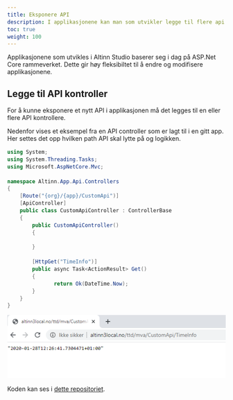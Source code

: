```yaml
---
title: Eksponere API
description: I applikasjonene kan man som utvikler legge til flere api enn det som er definert som standard api for 
toc: true
weight: 100
---
```



Applikasjonene som utvikles i Altinn Studio baserer seg i dag på ASP.Net Core rammeverket. 
Dette gir høy fleksibiltet til å endre og modifisere applikasjonene. 


## Legge til API kontroller

For å kunne eksponere et nytt API i applikasjonen må det legges til en eller flere API kontrollere. 


Nedenfor vises et eksempel fra en API controller som er lagt til i en gitt app. 
Her settes det opp hvilken path API skal lytte på og logikken. 


```C#
using System;
using System.Threading.Tasks;
using Microsoft.AspNetCore.Mvc;

namespace Altinn.App.Api.Controllers
{
    [Route("{org}/{app}/CustomApi")]
    [ApiController]
    public class CustomApiController : ControllerBase
    {
        public CustomApiController()
        {

        }

        [HttpGet("TimeInfo")]
        public async Task<ActionResult> Get()
        {
               return Ok(DateTime.Now);
        }
    }
}

```

![Api](apiresponse1.png "API response")


Koden kan ses i [dette repositoriet](https://dev.altinn.studio/repos/ttd/mva/src/branch/master/App/controllers/CustomApiController.cs). 